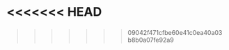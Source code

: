 <<<<<<< HEAD
=======

###
###
>>>>>>> 09042f471cfbe60e41c0ea40a03b8b0a07fe92a9

###
###














